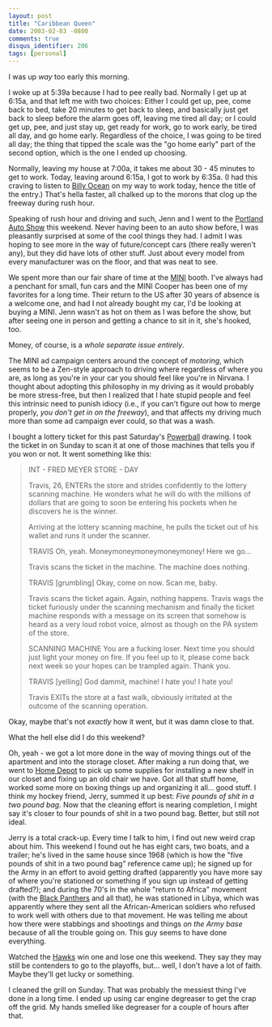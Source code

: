 ```yaml
---
layout: post
title: "Caribbean Queen"
date: 2003-02-03 -0800
comments: true
disqus_identifier: 206
tags: [personal]
---
```

I was up *way* too early this morning.

 I woke up at 5:39a because I had to pee really bad. Normally I get up
at 6:15a, and that left me with two choices: Either I could get up, pee,
come back to bed, take 20 minutes to get back to sleep, and basically
just get back to sleep before the alarm goes off, leaving me tired all
day; or I could get up, pee, and just stay up, get ready for work, go to
work early, be tired all day, and go home early. Regardless of the
choice, I was going to be tired all day; the thing that tipped the scale
was the "go home early" part of the second option, which is the one I
ended up choosing.

 Normally, leaving my house at 7:00a, it takes me about 30 - 45 minutes
to get to work. Today, leaving around 6:15a, I got to work by 6:35a. (I
had this craving to listen to [Billy
Ocean](http://www.yesterdayland.com/popopedia/shows/music/mu1146.php) on
my way to work today, hence the title of the entry.) That's hella
faster, all chalked up to the morons that clog up the freeway during
rush hour.

 Speaking of rush hour and driving and such, Jenn and I went to the
[Portland Auto Show](http://paragonexpo.com/portland/) this weekend.
Never having been to an auto show before, I was pleasantly surprised at
some of the cool things they had. I admit I was hoping to see more in
the way of future/concept cars (there really weren't any), but they did
have lots of other stuff. Just about every model from every manufacturer
was on the floor, and that was neat to see.

 We spent more than our fair share of time at the
[MINI](http://www.miniusa.com/) booth. I've always had a penchant for
small, fun cars and the MINI Cooper has been one of my favorites for a
long time. Their return to the US after 30 years of absence is a welcome
one, and had I not already bought my car, I'd be looking at buying a
MINI. Jenn wasn't as hot on them as I was before the show, but after
seeing one in person and getting a chance to sit in it, she's hooked,
too.

 Money, of course, is a *whole separate issue entirely*.

 The MINI ad campaign centers around the concept of *motoring*, which
seems to be a Zen-style approach to driving where regardless of where
you are, as long as you're in your car you should feel like you're in
Nirvana. I thought about adopting this philosophy in my driving as it
would probably be more stress-free, but then I realized that I hate
stupid people and feel this intrinsic need to punish idiocy (i.e., if
you can't figure out how to merge properly, *you don't get in on the
freeway*), and that affects my driving much more than some ad campaign
ever could, so that was a wash.

 I bought a lottery ticket for this past Saturday's
[Powerball](http://www.oregonlottery.org/night/power.shtml) drawing. I
took the ticket in on Sunday to scan it at one of those machines that
tells you if you won or not. It went something like this:

>
>
> INT - FRED MEYER STORE - DAY
>
> Travis, 26, ENTERs the store and strides confidently to the lottery
> scanning machine. He wonders what he will do with the millions of
> dollars that are going to soon be entering his pockets when he
> discovers he is the winner.
>
> Arriving at the lottery scanning machine, he pulls the ticket out of
> his wallet and runs it under the scanner.
>
> TRAVIS
> Oh, yeah. Moneymoneymoneymoneymoney! Here we go...
>
>
> Travis scans the ticket in the machine. The machine does nothing.
>
> TRAVIS [grumbling]
> Okay, come on now. Scan me, baby.
>
>
> Travis scans the ticket again. Again, nothing happens. Travis wags
> the ticket furiously under the scanning mechanism and finally the
> ticket machine responds with a message on its screen that somehow is
> heard as a very loud robot voice, almost as though on the PA system of
> the store.
>
> SCANNING MACHINE
> You are a fucking loser. Next time you should just light your money
> on fire. If you feel up to it, please come back next week so your
> hopes can be trampled again. Thank you.
>
>
> TRAVIS [yelling]
> God dammit, machine! I hate you! I hate you!
>
>
> Travis EXITs the store at a fast walk, obviously irritated at the
> outcome of the scanning operation.

 Okay, maybe that's not *exactly* how it went, but it was damn close to
that.

 What the hell else did I do this weekend?

 Oh, yeah - we got a lot more done in the way of moving things out of
the apartment and into the storage closet. After making a run doing
that, we went to [Home Depot](http://www.homedepot.com) to pick up some
supplies for installing a new shelf in our closet and fixing up an old
chair we have. Got all that stuff home, worked some more on boxing
things up and organizing it all... good stuff. I think my hockey friend,
Jerry, summed it up best: *Five pounds of shit in a two pound bag.* Now
that the cleaning effort is nearing completion, I might say it's closer
to four pounds of shit in a two pound bag. Better, but still not ideal.

 Jerry is a total crack-up. Every time I talk to him, I find out new
weird crap about him. This weekend I found out he has eight cars, two
boats, and a trailer; he's lived in the same house since 1968 (which is
how the "five pounds of shit in a two pound bag" reference came up); he
signed up for the Army in an effort to avoid getting drafted (apparently
you have more say of where you're stationed or something if you sign up
instead of getting drafted?); and during the 70's in the whole "return
to Africa" movement (with the [Black
Panthers](http://www.blackpanther.org/) and all that), he was stationed
in Libya, which was apparently where they sent all the African-American
soldiers who refused to work well with others due to that movement. He
was telling me about how there were stabbings and shootings and things
*on the Army base* because of all the trouble going on. This guy seems
to have done everything.

 Watched the [Hawks](http://www.winterhawks.com) win one and lose one
this weekend. They say they may still be contenders to go to the
playoffs, but... well, I don't have a lot of faith. Maybe they'll get
lucky or something.

 I cleaned the grill on Sunday. That was probably the messiest thing
I've done in a long time. I ended up using car engine degreaser to get
the crap off the grid. My hands smelled like degreaser for a couple of
hours after that.
